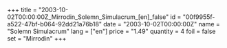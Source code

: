 +++
title = "2003-10-02T00:00:00Z_Mirrodin_Solemn_Simulacrum_[en]_false"
id = "00f9955f-a522-47bf-b064-92dd21a76b18"
date = "2003-10-02T00:00:00Z"
name = "Solemn Simulacrum"
lang = ["en"]
price = "1.49"
quantity = 4
foil = false
set = "Mirrodin"
+++
